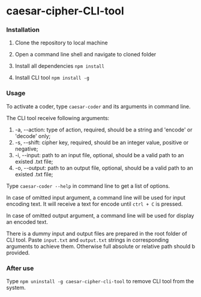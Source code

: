 # caesar-cipher-CLI-tool

### Installation

1. Clone the repository to local machine

2. Open a command line shell and navigate to cloned folder

3. Install all dependencies
  ```npm install```

4. Install CLI tool
  ```npm install -g```

### Usage

To activate a coder, type ```caesar-coder``` and its arguments in command line.

The CLI tool receive following arguments:
 1. -a, --action: type of action, required, should be a string and 'encode' or 'decode' only;
 2. -s, --shift: cipher key, required, should be an integer value, positive or negative;
 3. -i, --input: path to an input file, optional, should be a valid path to an existed .txt file;
 4. -o, --output: path to an output file, optional, should be a valid path to an existed .txt file;

Type ```caesar-coder --help``` in command line to get a list of options.

In case of omitted input argument, a command line will be used for input encoding text. It will receive a text for encode until ```ctrl + C``` is pressed.

In case of omitted output argument, a command line will be used for display an encoded text.

There is a dummy input and output files are prepared in the root folder of CLI tool. Paste ```input.txt``` and ```output.txt``` strings in corresponding arguments to achieve them. Otherwise full absolute or relative path should b provided.

### After use

Type ```npm uninstall -g caesar-cipher-cli-tool``` to remove CLI tool from the system.
